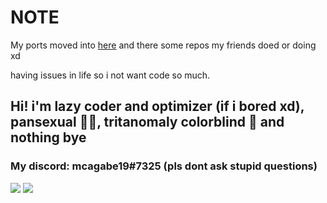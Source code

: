 # NOTE
My ports moved into [here](https://github.com/orgs/MobilePorting/repositories) and there some repos my friends doed or doing xd

having issues in life so i not want code so much.

## Hi! i'm lazy coder and optimizer (if i bored xd), pansexual 🏳️‍🌈, tritanomaly colorblind 🥲 and nothing bye
### My discord: mcagabe19#7325 (pls dont ask stupid questions)

![](https://github-readme-stats.vercel.app/api?username=mcagabe19&show_icons=true&theme=tokyonight)
![](https://github-readme-stats.vercel.app/api/top-langs/?username=mcagabe19&layout=compact&show_icons=true&theme=tokyonight)
